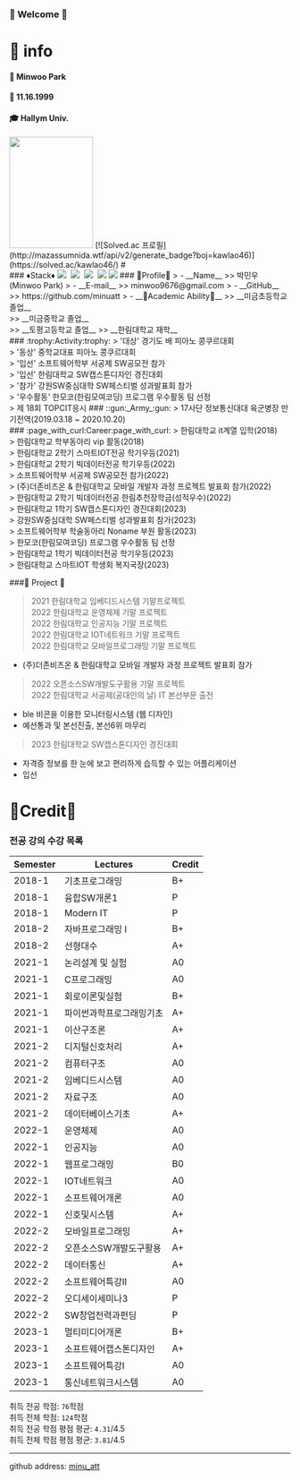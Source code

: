 <h3> 🤗 Welcome 🤗 </h3>

</div>

# 🦊 info
#### 🌱 Minwoo Park
#### 🎂 11.16.1999
#### 🎓 Hallym Univ.
<img src="C:\Users\minwo\Desktop\이력서 증명사진.jpg" width="150" height="199">
[![Solved.ac 프로필](http://mazassumnida.wtf/api/v2/generate_badge?boj=kawlao46)](https://solved.ac/kawlao46/)
#

<br/>
### ♦️Stack♦️
<img src="https://img.shields.io/badge/Java-red?style=flat-square&logo=Java&logoColor=white"/></a>&nbsp;
<img src="https://img.shields.io/badge/Python-blue?style=flat-square&logo=Python&logoColor=white"/></a>&nbsp;
<img src="https://img.shields.io/badge/TensorFlow-FF6F00?style=flat-square&logo=TensorFlow&logoColor=white"></a>&nbsp;
<img src="https://img.shields.io/badge/Android Studio-green?style=flat-square&logo=Android&logoColor=#3DDC84">
<img src="https://img.shields.io/badge/Kotlin-black?style=flat-square&logo=Kotlin&logoColor=#7F52FF">
### 👀Profile👀
> - __Name__
>> 박민우 (Minwoo Park)
> - __E-mail__
>> minwoo9676@gmail.com
> - __GitHub__
>> https://github.com/minuatt
> - __🏫Academic Ability🏫__
>> __미금초등학교 졸업__ <br>
>> __미금중학교 졸업__  <br> 
>> __토평고등학교 졸업__   
>> __한림대학교 재학__ <br>
### :trophy:Activity:trophy:
> '대상' 경기도 배 피아노 콩쿠르대회<br>
> '동상' 중학교대표 피아노 콩쿠르대회<br>
> '입선' 소프트웨어학부 서공제 SW공모전 참가<br>
> '입선' 한림대학교 SW캡스톤디자인 경진대회<br>
> '참가' 강원SW중심대학 SW페스티벌 성과발표회 참가<br>
> '우수활동' 한모코(한림모여코딩) 프로그램 우수활동 팀 선정<br>
>  제 18회 TOPCIT응시
### ::gun:_Army_:gun:
> 17사단 정보통신대대 육군병장 만기전역(2019.03.18 ~ 2020.10.20)<br>
### :page_with_curl:Career:page_with_curl:
> 한림대학교 it계열 입학(2018)<br>
> 한림대학교 학부동아리 vip 활동(2018)<br>
> 한림대학교 2학기 스마트IOT전공 학기우등(2021)<br>
> 한림대학교 2학기 빅데이터전공 학기우등(2022)<br>
> 소프트웨어학부 서공제 SW공모전 참가(2022)<br>
> (주)더존비즈온 & 한림대학교 모바일 개발자 과정 프로젝트 발표회 참가(2022)<br>
> 한림대학교 2학기 빅데이터전공 한림추천장학금(성적우수)(2022)<br>
> 한림대학교 1학기 SW캡스톤디자인 경진대회(2023)<br>
> 강원SW중심대학 SW페스티벌 성과발표회 참가(2023)<br>
> 소프트웨어학부 학술동아리 Noname 부원 활동(2023)<br>
> 한모코(한림모여코딩) 프로그램 우수활동 팀 선정<br>
> 한림대학교 1학기 빅데이터전공 학기우등(2023)<br>
> 한림대학교 스마트IOT 학생회 복지국장(2023)<br>

###:book: Project :book:
> 2021 한림대학교 임베디드시스템 기말프로젝트<br>
> 2022 한림대학교 운영체제 기말 프로젝트<br>
> 2022 한림대학교 인공지능 기말 프로젝트<br>
> 2022 한림대학교 IOT네트워크 기말 프로젝트<br>
> 2022 한림대학교 모바일프로그래밍 기말 프로젝트<br>
   - (주)더존비즈온 & 한림대학교 모바일 개발자 과정 프로젝트 발표회 참가<br>
> 2022 오픈소스SW개발도구활용 기말 프로젝트<br>
> 2022 한림대학교 서공제(공대인의 날) IT 본선부문 출전<br>
   - ble 비콘을 이용한 모니터링시스템 (웹 디자인)<br>
   - 예선통과 및 본선진출, 본선6위 마무리<br>
> 2023 한림대학교 SW캡스톤디자인 경진대회<br>
   - 자격증 정보를 한 눈에 보고 편리하게 습득할 수 있는 어플리케이션<br>
   - 입선<br>
   # 🥇Credit🥇
### 전공 강의 수강 목록
|Semester|Lectures|Credit|
|---|---|---|
|2018-1|기초프로그래밍|B+|
|2018-1|융합SW개론1|P|
|2018-1|Modern IT|P|
|2018-2|자바프로그래밍 I|B+|
|2018-2|선형대수|A+|
|2021-1|논리설계 및 실험|A0|
|2021-1|C프로그래밍|A0|
|2021-1|회로이론및실험|B+|
|2021-1|파이썬과학프로그래밍기초|A+|
|2021-1|이산구조론|A+|
|2021-2|디지털신호처리|A+|
|2021-2|컴퓨터구조|A0|
|2021-2|임베디드시스템|A0|
|2021-2|자료구조|A0|
|2021-2|데이터베이스기초|A+|
|2022-1|운영체제|A0|
|2022-1|인공지능|A0|
|2022-1|웹프로그래밍|B0|
|2022-1|IOT네트워크|A0|
|2022-1|소프트웨어개론|A0|
|2022-1|신호및시스템|A+|
|2022-2|모바일프로그래밍|A+|
|2022-2|오픈소스SW개발도구활용|A+|
|2022-2|데이터통신|A+|
|2022-2|소프트웨어특강II|A0|
|2022-2|오디세이세미나3|P|
|2022-2|SW창업전력과펀딩|P|
|2023-1|멀티미디어개론|B+|
|2023-1|소프트웨어캡스톤디자인|A+|
|2023-1|소프트웨어특강I|A0|
|2023-1|통신네트워크시스템|A0|


취득 전공 학점: `76`학점   
취득 전체 학점: `124`학점   
취득 전공 학점 평점 평균: `4.31`/4.5   
취득 전체 학점 평점 평균: `3.81`/4.5

---
github address: [minu_att][github]

[github]:http://github.com/minu_att
